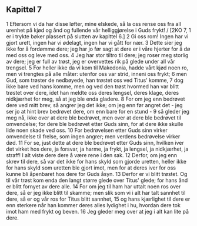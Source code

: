 ## Kapittel 7

1 Eftersom vi da har disse løfter, mine elskede, så la oss rense oss fra all urenhet på kjød og ånd og fullende vår helliggjørelse i Guds frykt! / [2KO 7, 1 er i trykte bøker plassert på slutten av kapittel 6.]
2 Gi oss rom! Ingen har vi gjort urett, ingen har vi ødelagt, ingen har vi gått for nær.
3 Dette sier jeg ikke for å fordømme dere; jeg har jo før sagt at dere er i våre hjerter for å dø med oss og leve med oss.
4 Jeg har stor tiltro til dere; jeg roser meg storlig av dere; jeg er full av trøst, jeg er overvettes rik på glede under all vår trengsel.
5 For heller ikke da vi kom til Makedonia, hadde vårt kjød noen ro, men vi trengtes på alle måter: utenfor oss var strid, inneni oss frykt;
6 men Gud, som trøster de nedbøyede, han trøstet oss ved Titus' komme,
7 dog ikke bare ved hans komme, men og ved den trøst hvormed han var blitt trøstet over dere, idet han meldte oss deres lengsel, deres klage, deres nidkjærhet for meg, så at jeg ble enda gladere.
8 For om jeg enn bedrøvet dere ved mitt brev, så angrer jeg det ikke; om jeg enn før angret det - jeg ser jo at hint brev bedrøvet dere, om enn bare for en stund -
9 så gleder jeg meg nå, ikke over at dere ble bedrøvet, men over at dere ble bedrøvet til omvendelse; for dere ble bedrøvet etter Guds sinn, for at dere ikke skulle lide noen skade ved oss.
10 For bedrøvelsen etter Guds sinn virker omvendelse til frelse, som ingen angrer; men verdens bedrøvelse virker død.
11 For se, just dette at dere ble bedrøvet etter Guds sinn, hvilken iver det virket hos dere, ja forsvar, ja harme, ja frykt, ja lengsel, ja nidkjærhet, ja straff! I alt viste dere dere å være rene i den sak.
12 Derfor, om jeg enn skrev til dere, så var det ikke for hans skyld som gjorde uretten, heller ikke for hans skyld som uretten ble gjort imot, men for at deres iver for oss kunne bli åpenbaret hos dere for Guds åsyn.
13 Derfor er vi blitt trøstet. Og til vår trøst kom enda den langt større glede over Titus' glede; for hans ånd er blitt fornyet av dere alle.
14 For om jeg til ham har uttalt noen ros over dere, så er jeg ikke blitt til skamme; men slik som vi i alt har talt sannhet til dere, så er og vår ros for Titus blitt sannhet,
15 og hans kjærlighet til dere er enn sterkere når han kommer deres alles lydighet i hu, hvordan dere tok imot ham med frykt og beven.
16 Jeg gleder meg over at jeg i alt kan lite på dere.
